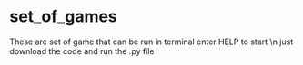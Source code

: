 # set_of_games
These are set of game that can be run in terminal 
enter HELP to start 
\n just download the code and run the .py file


